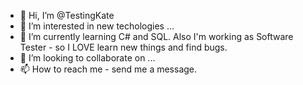 - 👋 Hi, I’m @TestingKate
- 👀 I’m interested in new techologies ...
- 🌱 I’m currently learning C# and SQL. Also I'm working as Software Tester - so I LOVE learn new things and find bugs. 
- 💞️ I’m looking to collaborate on ...
- 📫 How to reach me - send me a message.

<!---
TestingKate/TestingKate is a ✨ special ✨ repository because its `README.md` (this file) appears on your GitHub profile.
You can click the Preview link to take a look at your changes.
--->
